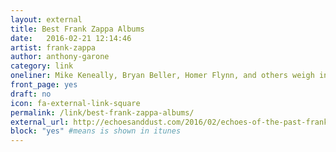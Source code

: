 ```yaml
---
layout: external
title: Best Frank Zappa Albums
date:   2016-02-21 12:14:46
artist: frank-zappa
author: anthony-garone
category: link
oneliner: Mike Keneally, Bryan Beller, Homer Flynn, and others weigh in on their favorite FZ records. Great post from Cameron Piko!
front_page: yes
draft: no
icon: fa-external-link-square
permalink: /link/best-frank-zappa-albums/
external_url: http://echoesanddust.com/2016/02/echoes-of-the-past-frank-zappa/
block: "yes" #means is shown in itunes
---
```

